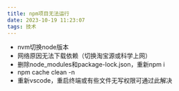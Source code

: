 ```yaml
---
title: npm项目无法运行
date: 2023-10-19 11:23:07
tags: 技术
---
```


- nvm切换node版本
- 网络原因无法下载依赖（切换淘宝源或科学上网）
- 删除node_modules和package-lock.json，重新npm i
- npm cache clean -n
- 重新vscode，重启终端或有些文件无写权限可通过此解决
